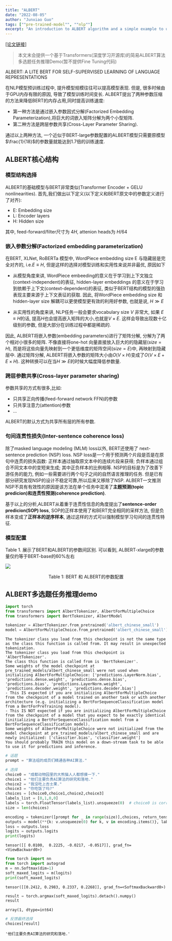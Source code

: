 ```yaml
---
title: "ALBERT"
date: "2022-08-05"
author: "Junxiao Guo"
tags: [""pre-trained-model"", ""nlp""]
excerpt: "An introduction to ALBERT algorithm and a simple example to use this model"
---
```



[\[论文链接\]](https://arxiv.org/pdf/1909.11942.pdf)

> 本文末会提供一个基于Transformers(深度学习开源库)的简易ALBERT算法多选题任务推理Demo(暂不提供Fine Tuning代码)

ALBERT: A LITE BERT FOR SELF-SUPERVISED LEARNING OF LANGUAGE REPRESENTATIONS

在NLP模型预训练过程中, 提升模型规模往往可以提高模型表现. 但是, 很多时候由于GPU内存有限的原因, 导致了模型训练时间变长. ALBERT提出了两种参数压缩的方法来降低BERT的内存占用,同时提高训练速度:

- 第一种方法是通过嵌入参数因式分解(Factorized Embedding Parameterization),将巨大的词嵌入矩阵分解为两个小型矩阵.
- 第二种方法是跨层参数共享(Cross-Layer Parameter Sharing).

通过以上两种方法, 一个近似于BERT-large参数配置的ALBERT模型只需要原模型$\frac{1}{18}$的参数量就能达到1.7倍的训练速度.

## ALBERT核心结构

### 模型结构选择

ALBERT的基础模型与BERT非常类似(Transformer Encoder + GELU nonlinearities). 首先,我们做出以下定义(以下定义和BERT原文中的参数定义进行了对齐):

- E: Embedding size
- L: Encoder layers
- H: Hidden size

其中, feed-forward/filter尺寸为 $4H$, attenion heads为 $H/64$

### 嵌入参数分解(Factorized embedding parameterization)

在BERT, XLNet, RoBERTa 模型中, WordPiece embedding size E 与隐藏层是完全对齐的, i.e.$E \equiv H$, 但是这样的选择对模型训练和实用性来说并非最优, 原因如下

- 从模型角度来讲, WordPiece embeeding的意义在于学习到上下文独立(context-independent)的表征, hidden-layer embeddings 的意义在于学习到依赖于上下文(context-dependent)的表征, 类似于BERT结构的模型的强劲表现主要来源于上下文表征的获取. 因此, 将WordPiece embedding size 和hidden-layer size 解耦可以更使模型更有效的利用好参数, 也就是说, $H \gg E$

- 从实用性的角度来讲, NLP任务一般会要求vocabulary size $V$ 非常大, 如果 $E\equiv H$的话, 提高$H$也会提高嵌入矩阵的大小,也就是$V×E$. 这样会导致出现数十亿级别的参数, 但是大部分在训练过程中都是稀疏的.

因此, ALBERT将嵌入参数(embedding parameters)进行了矩阵分解, 分解为了两个相对小很多的矩阵. 不像直接将one-hot 向量直接放入巨大的的隐藏层($size=H$), 而是将这些向量先映射到一个更低维度的矩阵空间($size=E$)中, 再映射到隐藏层中. 通过矩阵分解, ALBERT将嵌入参数的矩阵大小由$O(V \times H)$变成了$O(V \times E + E \times H)$. 这种转换可以在当$H \gg E$的时候大幅度降低参数量.  

### 跨层参数共享(Cross-layer parameter sharing)

参数共享的方式有很多,比如:

- 只共享正向传播(feed-forward network FFN)的参数
- 只共享注意力(attention)参数
- ...

ALBERT的默认方式为共享所有层的所有参数.

### 句间连贯性损失(Inter-sentence coherence loss)

除了masked language modeling (MLM) loss以外, BERT还使用了 next-sentence prediction (NSP) loss. NSP loss是一个用于预测两个片段是否是在原句中连贯的损失函数: 正样本通过抽取原文本中的连续片段来获得; 负样本通过组合不同文本中的变短来生成; 其中正负样本的比例相等. NSP的目标是为了改善下游任务的能力, 例如一些需要进行两个句子之间的自然语言推理的任务. 但是已有部分研究发现NSP的设计不稳定可靠,所以后来又移除了NSP. ALBERT一文推测NSP不具有有效性的原因是该方法在单个任务中混淆了**主题预测(topic predicion)**和**连贯性预测(coherence prediction)**.

基于以上的分析,ALBERT从着重于连贯性信息的角度提出了**sentence-order predicion(SOP) loss**, SOP的正样本使用了和BERT完全相同的采样方法, 但是负样本变成了**正样本的逆序样本**, 通过这样的方式可以强制模型学习句间的连贯性特征.

### 模型配置

Table 1. 展示了BERT和ALBERT的参数间区别. 可以看到, ALBERT-xlarge的参数量仅约等于BERT-base的60%左右

<p>
    <img src='https://bbs-img.huaweicloud.com/blogs/img/20211130/1638243561546013186.PNG'>
    <center>Table 1: BERT 和 ALBERT的参数配置</center>
</p>

## ALBERT多选题任务推理demo

```python
import torch
from transformers import AlbertTokenizer, AlbertForMultipleChoice
from transformers import BertTokenizer, AlbertModel
```

```python
tokenizer = AlbertTokenizer.from_pretrained('albert_chinese_small')
model = AlbertForMultipleChoice.from_pretrained('albert_chinese_small')
```

    The tokenizer class you load from this checkpoint is not the same type as the class this function is called from. It may result in unexpected tokenization. 
    The tokenizer class you load from this checkpoint is 'AlbertTokenizer'. 
    The class this function is called from is 'BertTokenizer'.
    Some weights of the model checkpoint at pre_trained_models/albert_chinese_small were not used when initializing AlbertForMultipleChoice: ['predictions.LayerNorm.bias', 'predictions.dense.weight', 'predictions.dense.bias', 'predictions.bias', 'predictions.LayerNorm.weight', 'predictions.decoder.weight', 'predictions.decoder.bias']
    - This IS expected if you are initializing AlbertForMultipleChoice from the checkpoint of a model trained on another task or with another architecture (e.g. initializing a BertForSequenceClassification model from a BertForPreTraining model).
    - This IS NOT expected if you are initializing AlbertForMultipleChoice from the checkpoint of a model that you expect to be exactly identical (initializing a BertForSequenceClassification model from a BertForSequenceClassification model).
    Some weights of AlbertForMultipleChoice were not initialized from the model checkpoint at pre_trained_models/albert_chinese_small and are newly initialized: ['classifier.bias', 'classifier.weight']
    You should probably TRAIN this model on a down-stream task to be able to use it for predictions and inference.

```python
# 话题
prompt = "算法组的成员们精通各种AI算法." 

# 选择
choice0 = "成都动物园里的大熊猫人人都想摸一下."
choice1 = "他们主要负责AI算法的研究和落地."
choice2 = "我没吃上吉士果."
choice3 = "你吃饭了吗?"
choices = [choice0,choice1,choice2,choice3]
labels_list = [0,1,0,0]
labels = torch.FloatTensor(labels_list).unsqueeze(0)  # choice0 is correct, , batch size 1
size = len(choices)
```

```python
encoding = tokenizer([prompt for _ in range(size)],choices, return_tensors='pt', padding=True)
outputs = model(**{k: v.unsqueeze(0) for k, v in encoding.items()}, labels=labels)  # batch size is 1
loss = outputs.loss
logits = outputs.logits
print(logits)
```

    tensor([[ 0.0100,  0.2225, -0.0217, -0.0517]], grad_fn=<ViewBackward0>)

```python
from torch import nn
from torch import autograd
m = nn.Softmax(dim=1)
soft_maxed_logits = m(logits)
print(soft_maxed_logits)
```

    tensor([[0.2412, 0.2983, 0.2337, 0.2268]], grad_fn=<SoftmaxBackward0>)

```python
result = torch.argmax(soft_maxed_logits).detach().numpy()
result
```

    array(1, dtype=int64)

```python
# 反馈最终选择
choices[result]
```

    '他们主要负责AI算法的研究和落地.'
